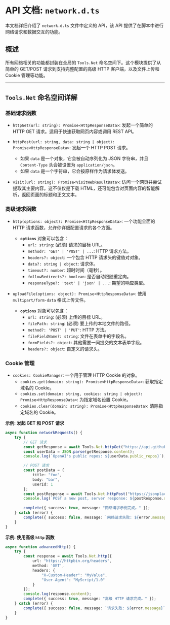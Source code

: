 # API 文档: `network.d.ts`

本文档详细介绍了 `network.d.ts` 文件中定义的 API，该 API 提供了在脚本中进行网络请求和数据交互的功能。

## 概述

所有网络相关的功能都封装在全局的 `Tools.Net` 命名空间下。这个模块提供了从简单的 GET/POST 请求到支持完整配置的高级 HTTP 客户端，以及文件上传和 Cookie 管理等功能。

---

## `Tools.Net` 命名空间详解

### 基础请求函数

-   `httpGet(url: string): Promise<HttpResponseData>`:
    发起一个简单的 HTTP GET 请求。适用于快速获取网页内容或调用 REST API。

-   `httpPost(url: string, data: string | object): Promise<HttpResponseData>`:
    发起一个 HTTP POST 请求。
    -   如果 `data` 是一个对象，它会被自动序列化为 JSON 字符串，并且 `Content-Type` 头会被设置为 `application/json`。
    -   如果 `data` 是一个字符串，它会按原样作为请求体发送。

-   `visit(url: string): Promise<VisitWebResultData>`:
    访问一个网页并尝试提取其主要内容。这不仅仅是下载 HTML，还可能包含对页面内容的智能解析，返回页面的标题和正文文本。

### 高级请求函数

-   `http(options: object): Promise<HttpResponseData>`:
    一个功能全面的 HTTP 请求函数，允许你详细配置请求的各个方面。
    -   **`options`** 对象可以包含：
        -   `url: string`: (必须) 请求的目标 URL。
        -   `method?: 'GET' | 'POST' | ...`: HTTP 请求方法。
        -   `headers?: object`: 一个包含 HTTP 请求头的键值对对象。
        -   `data?: string | object`: 请求体。
        -   `timeout?: number`: 超时时间（毫秒）。
        -   `followRedirects?: boolean`: 是否自动跟随重定向。
        -   `responseType?: 'text' | 'json' | ...`: 期望的响应类型。

-   `uploadFile(options: object): Promise<HttpResponseData>`:
    使用 `multipart/form-data` 格式上传文件。
    -   **`options`** 对象可以包含：
        -   `url: string`: (必须) 上传的目标 URL。
        -   `filePath: string`: (必须) 要上传的本地文件的路径。
        -   `method?: 'POST' | 'PUT'`: HTTP 方法。
        -   `fileFieldName?: string`: 文件在表单中的字段名。
        -   `formFields?: object`: 其他需要一同提交的文本表单字段。
        -   `headers?: object`: 自定义的请求头。

### Cookie 管理

-   `cookies: CookieManager`:
    一个用于管理 HTTP Cookie 的对象。
    -   `cookies.get(domain: string): Promise<HttpResponseData>`: 获取指定域名的 Cookie。
    -   `cookies.set(domain: string, cookies: string | object): Promise<HttpResponseData>`: 为指定域名设置 Cookie。
    -   `cookies.clear(domain: string): Promise<HttpResponseData>`: 清除指定域名的 Cookie。

**示例: 发起 GET 和 POST 请求**
```typescript
async function networkRequests() {
    try {
        // GET 请求
        const getResponse = await Tools.Net.httpGet("https://api.github.com/users/openai");
        const userData = JSON.parse(getResponse.content);
        console.log(`OpenAI's public repos: ${userData.public_repos}`);

        // POST 请求
        const postData = {
            title: "foo",
            body: "bar",
            userId: 1
        };
        const postResponse = await Tools.Net.httpPost("https://jsonplaceholder.typicode.com/posts", postData);
        console.log(`POST a new post, server response: ${postResponse.statusCode}`);
        
        complete({ success: true, message: "网络请求示例完成。" });
    } catch (error) {
        complete({ success: false, message: `网络请求失败: ${error.message}` });
    }
}
```

**示例: 使用高级 `http` 函数**
```typescript
async function advancedHttp() {
    try {
        const response = await Tools.Net.http({
            url: "https://httpbin.org/headers",
            method: 'GET',
            headers: {
                "X-Custom-Header": "MyValue",
                "User-Agent": "MyScript/1.0"
            }
        });
        console.log(response.content);
        complete({ success: true, message: "高级 HTTP 请求完成。" });
    } catch (error) {
        complete({ success: false, message: `请求失败: ${error.message}` });
    }
}
``` 